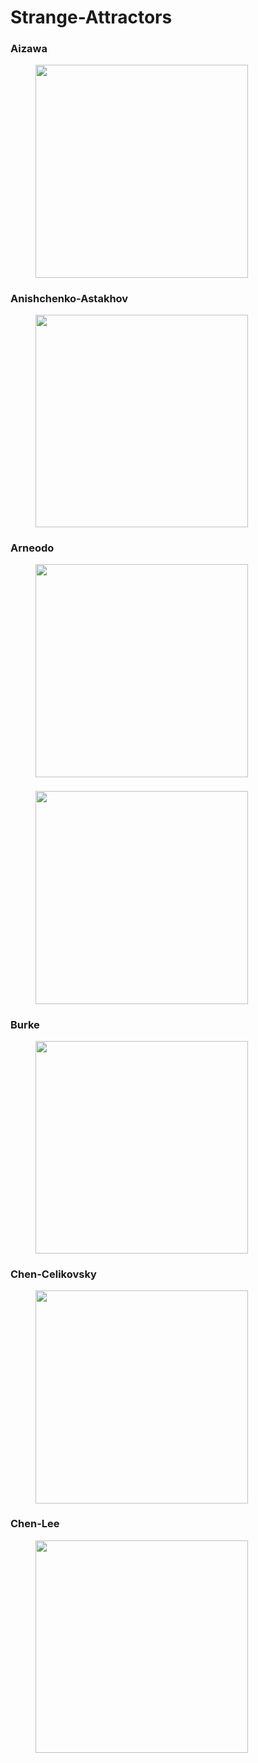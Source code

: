 # Strange-Attractors
### Aizawa

<figure>
<img src="pic/azw" id="azw" style="height:9cm" />
</figure>

### Anishchenko-Astakhov

<figure>
<img src="pic/ansh" id="ansh" style="height:9cm" />
</figure>

### Arneodo

<figure>
<img src="pic/arnnd" id="arnnd" style="height:9cm" />
</figure>

### 

<figure>
<img src="pic/bl" id="bl" style="height:9cm" />
</figure>

### Burke

<figure>
<img src="pic/brk" id="brk" style="height:9cm" />
</figure>

### Chen-Celikovsky

<figure>
<img src="pic/clkvs" id="clkvs" style="height:9cm" />
</figure>

### Chen-Lee

<figure>
<img src="pic/chl" id="chl" style="height:9cm" />
</figure>

